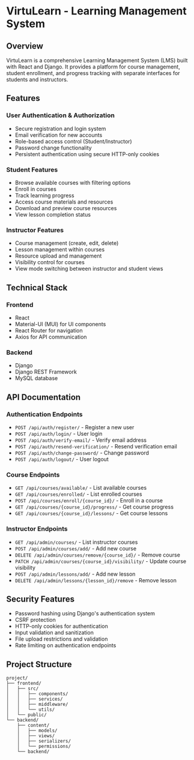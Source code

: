 # VirtuLearn - Learning Management System

## Overview
VirtuLearn is a comprehensive Learning Management System (LMS) built with React and Django. It provides a platform for course management, student enrollment, and progress tracking with separate interfaces for students and instructors.

## Features

### User Authentication & Authorization
- Secure registration and login system
- Email verification for new accounts
- Role-based access control (Student/Instructor)
- Password change functionality
- Persistent authentication using secure HTTP-only cookies

### Student Features
- Browse available courses with filtering options
- Enroll in courses
- Track learning progress
- Access course materials and resources
- Download and preview course resources
- View lesson completion status

### Instructor Features
- Course management (create, edit, delete)
- Lesson management within courses
- Resource upload and management
- Visibility control for courses
- View mode switching between instructor and student views

## Technical Stack

### Frontend
- React
- Material-UI (MUI) for UI components
- React Router for navigation
- Axios for API communication

### Backend
- Django
- Django REST Framework
- MySQL database

## API Documentation

### Authentication Endpoints
- `POST /api/auth/register/` - Register a new user
- `POST /api/auth/login/` - User login
- `POST /api/auth/verify-email/` - Verify email address
- `POST /api/auth/resend-verification/` - Resend verification email
- `POST /api/auth/change-password/` - Change password
- `POST /api/auth/logout/` - User logout

### Course Endpoints
- `GET /api/courses/available/` - List available courses
- `GET /api/courses/enrolled/` - List enrolled courses
- `POST /api/courses/enroll/{course_id}/` - Enroll in a course
- `GET /api/courses/{course_id}/progress/` - Get course progress
- `GET /api/courses/{course_id}/lessons/` - Get course lessons

### Instructor Endpoints
- `GET /api/admin/courses/` - List instructor courses
- `POST /api/admin/courses/add/` - Add new course
- `DELETE /api/admin/courses/remove/{course_id}/` - Remove course
- `PATCH /api/admin/courses/{course_id}/visibility/` - Update course visibility
- `POST /api/admin/lessons/add/` - Add new lesson
- `DELETE /api/admin/lessons/{lesson_id}/remove` - Remove lesson

## Security Features
- Password hashing using Django's authentication system
- CSRF protection
- HTTP-only cookies for authentication
- Input validation and sanitization
- File upload restrictions and validation
- Rate limiting on authentication endpoints

## Project Structure
```
project/
├── frontend/
│   ├── src/
│   │   ├── components/
│   │   ├── services/
│   │   ├── middleware/
│   │   └── utils/
│   └── public/
└── backend/
    ├── content/
    │   ├── models/
    │   ├── views/
    │   ├── serializers/
    │   └── permissions/
    └── backend/
```
